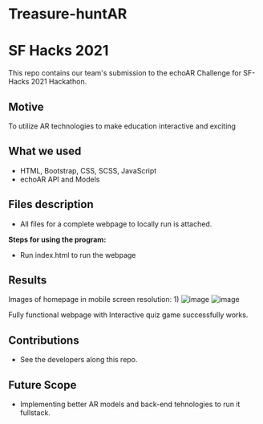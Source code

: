 # Treasure-huntAR
# SF Hacks 2021

This repo contains our team's submission to the echoAR Challenge for SF-Hacks 2021 Hackathon.

## Motive
To utilize AR technologies to make education interactive and exciting
## What we used
- HTML, Bootstrap, CSS, SCSS, JavaScript
- echoAR API and Models


## Files description
- All files for a complete webpage to locally run is attached. 

**Steps for using the program:**
- Run index.html to run the webpage

    
## Results
Images of homepage in mobile screen resolution:
1)
![image](https://user-images.githubusercontent.com/46451487/110257758-3eff1780-7f6d-11eb-9b28-87c44b781228.png)
![image](https://user-images.githubusercontent.com/46451487/110257822-81c0ef80-7f6d-11eb-8b22-ab8d8e96b90d.png)




Fully functional webpage with Interactive quiz game successfully works.

## Contributions

- See the developers along this repo.

## Future Scope

- Implementing better AR models and back-end tehnologies to run it fullstack.


